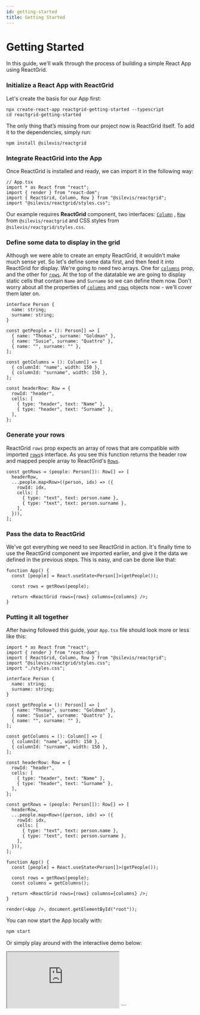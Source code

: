 ```yaml
---
id: getting-started
title: Getting Started
---
```


# Getting Started

In this guide, we'll walk through the process of building a simple React App using ReactGrid.

### Initialize a React App with ReactGrid

Let's create the basis for our App first:

```
npx create-react-app reactgrid-getting-started --typescript
cd reactgrid-getting-started
```

The only thing that’s missing from our project now is ReactGrid itself. To add it to the dependencies, simply run:

```
npm install @silevis/reactgrid
```

### Integrate ReactGrid into the App

Once ReactGrid is installed and ready, we can import it in the following way:

```tsx
// App.tsx
import * as React from "react";
import { render } from "react-dom";
import { ReactGrid, Column, Row } from "@silevis/reactgrid";
import "@silevis/reactgrid/styles.css";
```

Our example requires **ReactGrid** component, two interfaces: [`Column`](/docs/4.0/7-api/0-interfaces/3-column/) , [`Row`](/docs/4.0/7-api/0-interfaces/2-row/) from `@silevis/reactgrid` and CSS styles from `@silevis/reactgrid/styles.css`.

### Define some data to display in the grid

Although we were able to create an empty ReactGrid, it wouldn't make much sense yet.
So let's define some data first, and then feed it into ReactGrid for display.
We're going to need two arrays. One for [`columns`](/docs/4.0/7-api/0-interfaces/3-column/) prop,
and the other for [`rows`](/docs/4.0/7-api/0-interfaces/2-row/).
At the top of the datatable we are going to display static cells that contain `Name` and `Surname` so we can define them now.
Don't worry about all the properties of [`columns`](/docs/4.0/7-api/0-interfaces/3-column/)
and [`rows`](/docs/4.0/7-api/0-interfaces/2-row/) objects now - we'll cover them later on.

```tsx
interface Person {
  name: string;
  surname: string;
}

const getPeople = (): Person[] => [
  { name: "Thomas", surname: "Goldman" },
  { name: "Susie", surname: "Quattro" },
  { name: "", surname: "" },
];

const getColumns = (): Column[] => [
  { columnId: "name", width: 150 },
  { columnId: "surname", width: 150 },
];

const headerRow: Row = {
  rowId: "header",
  cells: [
    { type: "header", text: "Name" },
    { type: "header", text: "Surname" },
  ],
};
```

### Generate your rows

ReactGrid `rows` prop expects an array of rows that are compatible with imported
[`rows`](/docs/4.0/7-api/0-interfaces/2-row/)s interface.
As you see this function returns the header row and mapped people array to ReactGrid's
[`Rows`](/docs/4.0/7-api/0-interfaces/2-row/).

```tsx
const getRows = (people: Person[]): Row[] => [
  headerRow,
  ...people.map<Row>((person, idx) => ({
    rowId: idx,
    cells: [
      { type: "text", text: person.name },
      { type: "text", text: person.surname },
    ],
  })),
];
```

### Pass the data to ReactGrid

We've got everything we need to see ReactGrid in action.
It's finally time to use the ReactGrid component we imported earlier, and give it the data
we defined in the previous steps. This is easy, and can be done like that:

```tsx
function App() {
  const [people] = React.useState<Person[]>(getPeople());

  const rows = getRows(people);

  return <ReactGrid rows={rows} columns={columns} />;
}
```

### Putting it all together

After having followed this guide, your `App.tsx` file should look more or less like this:

```tsx
import * as React from "react";
import { render } from "react-dom";
import { ReactGrid, Column, Row } from "@silevis/reactgrid";
import "@silevis/reactgrid/styles.css";
import "./styles.css";

interface Person {
  name: string;
  surname: string;
}

const getPeople = (): Person[] => [
  { name: "Thomas", surname: "Goldman" },
  { name: "Susie", surname: "Quattro" },
  { name: "", surname: "" },
];

const getColumns = (): Column[] => [
  { columnId: "name", width: 150 },
  { columnId: "surname", width: 150 },
];

const headerRow: Row = {
  rowId: "header",
  cells: [
    { type: "header", text: "Name" },
    { type: "header", text: "Surname" },
  ],
};

const getRows = (people: Person[]): Row[] => [
  headerRow,
  ...people.map<Row>((person, idx) => ({
    rowId: idx,
    cells: [
      { type: "text", text: person.name },
      { type: "text", text: person.surname },
    ],
  })),
];

function App() {
  const [people] = React.useState<Person[]>(getPeople());

  const rows = getRows(people);
  const columns = getColumns();

  return <ReactGrid rows={rows} columns={columns} />;
}

render(<App />, document.getElementById("root"));
```

You can now start the App locally with:

```bash
npm start
```

Or simply play around with the interactive demo below:

<iframe
  src="https://codesandbox.io/embed/reactgrid-getting-started-0754c?autoresize=1&fontsize=14&hidenavigation=1&theme=dark"
  style={{
    width: "100%",
    height: "400px",
    border: 0,
    borderRadius: "4px",
    overflow: "hidden",
  }}
  title="reactgrid-getting-started"
  allow="accelerometer; ambient-light-sensor; camera; encrypted-media; geolocation; gyroscope; hid; microphone; midi; payment; usb; vr; xr-spatial-tracking"
  sandbox="allow-forms allow-modals allow-popups allow-presentation allow-same-origin allow-scripts"
>
</iframe>
```
